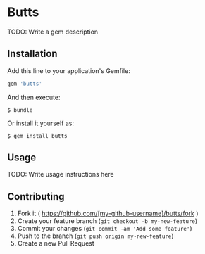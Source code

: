 # Butts

TODO: Write a gem description

## Installation

Add this line to your application's Gemfile:

```ruby
gem 'butts'
```

And then execute:

    $ bundle

Or install it yourself as:

    $ gem install butts

## Usage

TODO: Write usage instructions here

## Contributing

1. Fork it ( https://github.com/[my-github-username]/butts/fork )
2. Create your feature branch (`git checkout -b my-new-feature`)
3. Commit your changes (`git commit -am 'Add some feature'`)
4. Push to the branch (`git push origin my-new-feature`)
5. Create a new Pull Request
